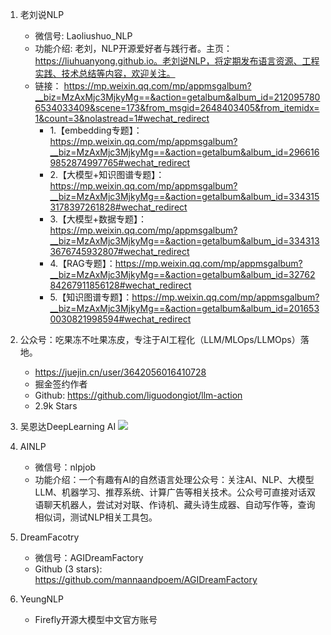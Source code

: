 1. 老刘说NLP

   - 微信号: Laoliushuo_NLP
   - 功能介绍: 老刘，NLP开源爱好者与践行者。主页：https://liuhuanyong.github.io。老刘说NLP，将定期发布语言资源、工程实践、技术总结等内容，欢迎关注。
   - 链接： https://mp.weixin.qq.com/mp/appmsgalbum?__biz=MzAxMjc3MjkyMg==&action=getalbum&album_id=2120957806534033409&scene=173&from_msgid=2648403405&from_itemidx=1&count=3&nolastread=1#wechat_redirect
      - 1.【embedding专题】：https://mp.weixin.qq.com/mp/appmsgalbum?__biz=MzAxMjc3MjkyMg==&action=getalbum&album_id=2966169852874997765#wechat_redirect
      - 2.【大模型+知识图谱专题】：https://mp.weixin.qq.com/mp/appmsgalbum?__biz=MzAxMjc3MjkyMg==&action=getalbum&album_id=3343153178397261828#wechat_redirect
      - 3.【大模型+数据专题】：https://mp.weixin.qq.com/mp/appmsgalbum?__biz=MzAxMjc3MjkyMg==&action=getalbum&album_id=3343133676745932807#wechat_redirect
      - 4.【RAG专题】：https://mp.weixin.qq.com/mp/appmsgalbum?__biz=MzAxMjc3MjkyMg==&action=getalbum&album_id=3276284267911856128#wechat_redirect
      - 5.【知识图谱专题】：https://mp.weixin.qq.com/mp/appmsgalbum?__biz=MzAxMjc3MjkyMg==&action=getalbum&album_id=2016530030821998594#wechat_redirect
   
2. 公众号：吃果冻不吐果冻皮，专注于AI工程化（LLM/MLOps/LLMOps）落地。
   - https://juejin.cn/user/3642056016410728
   - 掘金签约作者
   - Github: https://github.com/liguodongiot/llm-action
   - 2.9k Stars

3. 吴恩达DeepLearning AI
   ![](.01_优秀公众号_images/DeepLearningAI公众号.png)

4. AINLP
   - 微信号：nlpjob
   - 功能介绍：一个有趣有AI的自然语言处理公众号：关注AI、NLP、大模型LLM、机器学习、推荐系统、计算广告等相关技术。公众号可直接对话双语聊天机器人，尝试对对联、作诗机、藏头诗生成器、自动写作等，查询相似词，测试NLP相关工具包。

5. DreamFacotry
    - 微信号：AGIDreamFactory
    - Github (3 stars): https://github.com/mannaandpoem/AGIDreamFactory

6. YeungNLP
    - Firefly开源大模型中文官方账号
